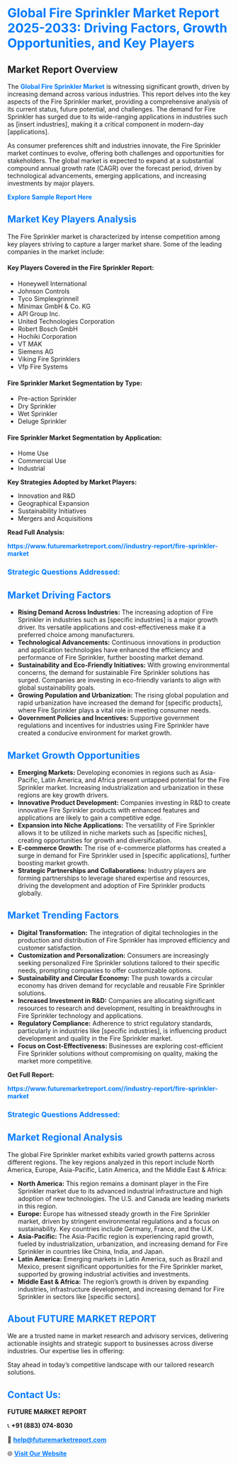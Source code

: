 <h1 style="color: #007BFF;">Global Fire Sprinkler Market Report 2025-2033: Driving Factors, Growth Opportunities, and Key Players</h1>

<section id="overview">
<h2>Market Report Overview</h2>
<p>The <a href="https://www.futuremarketreport.com//industry-report/fire-sprinkler-market" style="color: #007BFF; text-decoration: none;"><strong>Global Fire Sprinkler Market</strong></a> is witnessing significant growth, driven by increasing demand across various industries. This report delves into the key aspects of the Fire Sprinkler market, providing a comprehensive analysis of its current status, future potential, and challenges. The demand for Fire Sprinkler has surged due to its wide-ranging applications in industries such as [insert industries], making it a critical component in modern-day [applications].</p>
<p>As consumer preferences shift and industries innovate, the Fire Sprinkler market continues to evolve, offering both challenges and opportunities for stakeholders. The global market is expected to expand at a substantial compound annual growth rate (CAGR) over the forecast period, driven by technological advancements, emerging applications, and increasing investments by major players.</p>
</section>

<section id="overview">
<p><a href="https://www.futuremarketreport.com//request-sample/reportId=86911" style="color: #007BFF; text-decoration: none;"><strong>Explore Sample Report Here</strong></a></p>
</section>

<section id="key-players">
<h2 style="color: #007BFF;">Market Key Players Analysis</h2>
<p>The Fire Sprinkler market is characterized by intense competition among key players striving to capture a larger market share. Some of the leading companies in the market include:</p>
<h4>Key Players Covered in the Fire Sprinkler Report:</h4>
<ul><li>Honeywell International</li><li>Johnson Controls</li><li>Tyco Simplexgrinnell</li><li>Minimax GmbH &amp; Co. KG</li><li>API Group Inc.</li><li>United Technologies Corporation</li><li>Robert Bosch GmbH</li><li>Hochiki Corporation</li><li>VT MAK</li><li>Siemens AG</li><li>Viking Fire Sprinklers</li><li>Vfp Fire Systems</li></ul>
<h4>Fire Sprinkler Market Segmentation by Type:</h4>
<ul><li>Pre-action Sprinkler</li><li>Dry Sprinkler</li><li>Wet Sprinkler</li><li>Deluge Sprinkler</li></ul>

<h4>Fire Sprinkler Market Segmentation by Application:</h4>
<ul><li>Home Use</li><li>Commercial Use</li><li>Industrial</li></ul>
<p><strong>Key Strategies Adopted by Market Players:</strong></p>
<ul>
<li>Innovation and R&D</li>
<li>Geographical Expansion</li>
<li>Sustainability Initiatives</li>
<li>Mergers and Acquisitions</li>
</ul>
</section>

<section>
<p><strong>Read Full Analysis: </strong></p><a href="https://www.futuremarketreport.com//industry-report/fire-sprinkler-market" style="color: #007BFF; text-decoration: none;"><strong>https://www.futuremarketreport.com//industry-report/fire-sprinkler-market</strong></a>
<h3 style="color: #007BFF;">Strategic Questions Addressed:</h3>
</section>

<section id="driving-factors">
<h2 style="color: #007BFF;">Market Driving Factors</h2>
<ul>
<li><strong>Rising Demand Across Industries:</strong> The increasing adoption of Fire Sprinkler in industries such as [specific industries] is a major growth driver. Its versatile applications and cost-effectiveness make it a preferred choice among manufacturers.</li>
<li><strong>Technological Advancements:</strong> Continuous innovations in production and application technologies have enhanced the efficiency and performance of Fire Sprinkler, further boosting market demand.</li>
<li><strong>Sustainability and Eco-Friendly Initiatives:</strong> With growing environmental concerns, the demand for sustainable Fire Sprinkler solutions has surged. Companies are investing in eco-friendly variants to align with global sustainability goals.</li>
<li><strong>Growing Population and Urbanization:</strong> The rising global population and rapid urbanization have increased the demand for [specific products], where Fire Sprinkler plays a vital role in meeting consumer needs.</li>
<li><strong>Government Policies and Incentives:</strong> Supportive government regulations and incentives for industries using Fire Sprinkler have created a conducive environment for market growth.</li>
</ul>
</section>

<section id="growth-opportunities">
<h2 style="color: #007BFF;">Market Growth Opportunities</h2>
<ul>
<li><strong>Emerging Markets:</strong> Developing economies in regions such as Asia-Pacific, Latin America, and Africa present untapped potential for the Fire Sprinkler market. Increasing industrialization and urbanization in these regions are key growth drivers.</li>
<li><strong>Innovative Product Development:</strong> Companies investing in R&D to create innovative Fire Sprinkler products with enhanced features and applications are likely to gain a competitive edge.</li>
<li><strong>Expansion into Niche Applications:</strong> The versatility of Fire Sprinkler allows it to be utilized in niche markets such as [specific niches], creating opportunities for growth and diversification.</li>
<li><strong>E-commerce Growth:</strong> The rise of e-commerce platforms has created a surge in demand for Fire Sprinkler used in [specific applications], further boosting market growth.</li>
<li><strong>Strategic Partnerships and Collaborations:</strong> Industry players are forming partnerships to leverage shared expertise and resources, driving the development and adoption of Fire Sprinkler products globally.</li>
</ul>
</section>

<section id="trending-factors">
<h2 style="color: #007BFF;">Market Trending Factors</h2>
<ul>
<li><strong>Digital Transformation:</strong> The integration of digital technologies in the production and distribution of Fire Sprinkler has improved efficiency and customer satisfaction.</li>
<li><strong>Customization and Personalization:</strong> Consumers are increasingly seeking personalized Fire Sprinkler solutions tailored to their specific needs, prompting companies to offer customizable options.</li>
<li><strong>Sustainability and Circular Economy:</strong> The push towards a circular economy has driven demand for recyclable and reusable Fire Sprinkler solutions.</li>
<li><strong>Increased Investment in R&D:</strong> Companies are allocating significant resources to research and development, resulting in breakthroughs in Fire Sprinkler technology and applications.</li>
<li><strong>Regulatory Compliance:</strong> Adherence to strict regulatory standards, particularly in industries like [specific industries], is influencing product development and quality in the Fire Sprinkler market.</li>
<li><strong>Focus on Cost-Effectiveness:</strong> Businesses are exploring cost-efficient Fire Sprinkler solutions without compromising on quality, making the market more competitive.</li>
</ul>
</section>

<section>
<p><strong>Get Full Report: </strong></p><a href="https://www.futuremarketreport.com//industry-report/fire-sprinkler-market" style="color: #007BFF; text-decoration: none;"><strong>https://www.futuremarketreport.com//industry-report/fire-sprinkler-market</strong></a>
<h3 style="color: #007BFF;">Strategic Questions Addressed:</h3>
</section>


<section id="regional-analysis">
<h2 style="color: #007BFF;">Market Regional Analysis</h2>
<p>The global Fire Sprinkler market exhibits varied growth patterns across different regions. The key regions analyzed in this report include North America, Europe, Asia-Pacific, Latin America, and the Middle East & Africa:</p>
<ul>
<li><strong>North America:</strong> This region remains a dominant player in the Fire Sprinkler market due to its advanced industrial infrastructure and high adoption of new technologies. The U.S. and Canada are leading markets in this region.</li>
<li><strong>Europe:</strong> Europe has witnessed steady growth in the Fire Sprinkler market, driven by stringent environmental regulations and a focus on sustainability. Key countries include Germany, France, and the U.K.</li>
<li><strong>Asia-Pacific:</strong> The Asia-Pacific region is experiencing rapid growth, fueled by industrialization, urbanization, and increasing demand for Fire Sprinkler in countries like China, India, and Japan.</li>
<li><strong>Latin America:</strong> Emerging markets in Latin America, such as Brazil and Mexico, present significant opportunities for the Fire Sprinkler market, supported by growing industrial activities and investments.</li>
<li><strong>Middle East & Africa:</strong> The region’s growth is driven by expanding industries, infrastructure development, and increasing demand for Fire Sprinkler in sectors like [specific sectors].</li>
</ul>
</section>

<footer>
<h2 style="color: #007BFF;">About FUTURE MARKET REPORT</h2>
<p>We are a trusted name in market research and advisory services, delivering actionable insights and strategic support to businesses across diverse industries. Our expertise lies in offering:</p>

<p>Stay ahead in today’s competitive landscape with our tailored research solutions.</p>

<h2 style="color: #007BFF;">Contact Us:</h2>
<p><strong>FUTURE MARKET REPORT</strong></p>
<p>📞 <strong>+91 (883) 074-8030</strong></p>
<p>📧 <strong><a href="mailto:help@futuremarketreport.com" style="color: #007BFF;">help@futuremarketreport.com</a></strong></p>
<p>🌐 <strong><a href="https://www.futuremarketreport.com/" style="color: #007BFF;">Visit Our Website</a></strong></p>
</footer>
